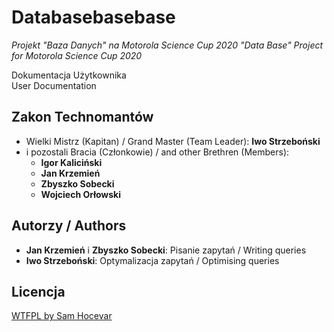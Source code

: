 # Databasebasebase
*Projekt "Baza Danych" na Motorola Science Cup 2020*
*"Data Base" Project for Motorola Science Cup 2020*

Dokumentacja Użytkownika  
User Documentation

## Zakon Technomantów

* Wielki Mistrz (Kapitan) / Grand Master (Team Leader): **Iwo Strzeboński**
* i pozostali Bracia (Członkowie) / and other Brethren (Members):
  * **Igor Kaliciński**
  * **Jan Krzemień**
  * **Zbyszko Sobecki**
  * **Wojciech Orłowski**

## Autorzy / Authors

* **Jan Krzemień** i **Zbyszko Sobecki**: Pisanie zapytań / Writing queries
* **Iwo Strzeboński**: Optymalizacja zapytań / Optimising queries

## Licencja
[WTFPL by Sam Hocevar](./LICENSE)
